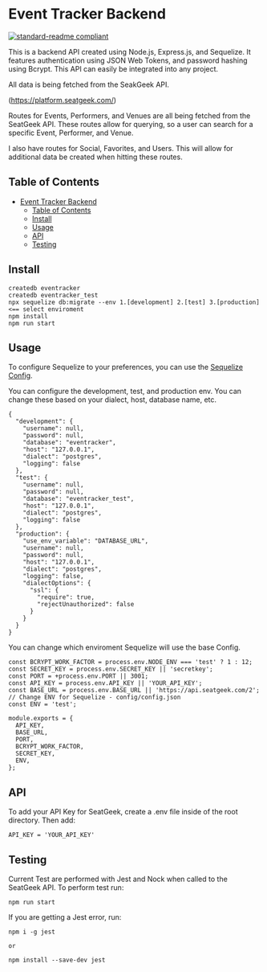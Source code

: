 # Event Tracker Backend

[![standard-readme compliant](https://img.shields.io/badge/readme%20style-standard-brightgreen.svg?style=flat-square)](https://github.com/robertvessnalong/eventtracker-backend)

This is a backend API created using Node.js, Express.js, and Sequelize. It features authentication using JSON Web Tokens, and password hashing using Bcrypt. This API can easily be integrated into any project.

All data is being fetched from the SeakGeek API.

(https://platform.seatgeek.com/)

Routes for Events, Performers, and Venues are all being fetched from the SeatGeek API. These routes allow for querying, so a user can search for a specific Event, Performer, and Venue.

I also have routes for Social, Favorites, and Users. This will allow for additional data be created when hitting these routes.

## Table of Contents

- [Event Tracker Backend](#event-tracker-backend)
  - [Table of Contents](#table-of-contents)
  - [Install](#install)
  - [Usage](#usage)
  - [API](#api)
  - [Testing](#testing)

## Install

```
createdb eventracker
createdb eventracker_test
npx sequelize db:migrate --env 1.[development] 2.[test] 3.[production] <== select enviroment
npm install
npm run start
```

## Usage

To configure Sequelize to your preferences, you can use the [Sequelize Config](config/).

You can configure the development, test, and production env. You can change these based on your dialect, host, database name, etc.

```
{
  "development": {
    "username": null,
    "password": null,
    "database": "eventracker",
    "host": "127.0.0.1",
    "dialect": "postgres",
    "logging": false
  },
  "test": {
    "username": null,
    "password": null,
    "database": "eventracker_test",
    "host": "127.0.0.1",
    "dialect": "postgres",
    "logging": false
  },
  "production": {
    "use_env_variable": "DATABASE_URL",
    "username": null,
    "password": null,
    "host": "127.0.0.1",
    "dialect": "postgres",
    "logging": false,
    "dialectOptions": {
      "ssl": {
        "require": true,
        "rejectUnauthorized": false
      }
    }
  }
}

```

You can change which enviroment Sequelize will use the base Config.

```
const BCRYPT_WORK_FACTOR = process.env.NODE_ENV === 'test' ? 1 : 12;
const SECRET_KEY = process.env.SECRET_KEY || 'secretkey';
const PORT = +process.env.PORT || 3001;
const API_KEY = process.env.API_KEY || 'YOUR_API_KEY';
const BASE_URL = process.env.BASE_URL || 'https://api.seatgeek.com/2';
// Change ENV for Sequelize - config/config.json
const ENV = 'test';

module.exports = {
  API_KEY,
  BASE_URL,
  PORT,
  BCRYPT_WORK_FACTOR,
  SECRET_KEY,
  ENV,
};

```

## API

To add your API Key for SeatGeek, create a .env file inside of the root directory. Then add:

```
API_KEY = 'YOUR_API_KEY'
```

## Testing

Current Test are performed with Jest and Nock when called to the SeatGeek API. To perform test run:

```
npm run start
```

If you are getting a Jest error, run:

```
npm i -g jest

or 

npm install --save-dev jest
```
